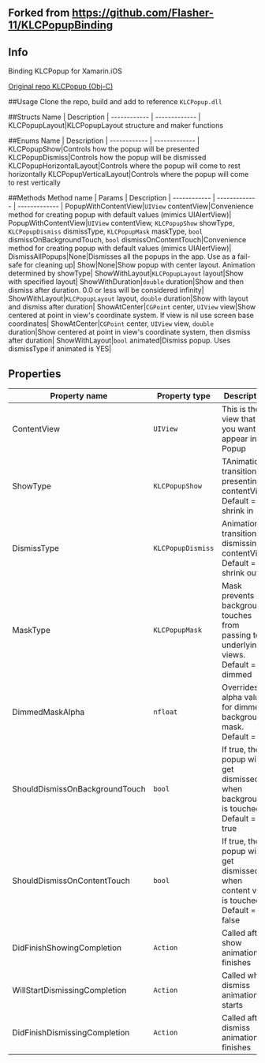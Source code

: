 ## Forked from https://github.com/Flasher-11/KLCPopupBinding

## Info
Binding KLCPopup for Xamarin.iOS

[Original repo KLCPopup (Obj-C)](https://github.com/jmascia/KLCPopup)

##Usage
Clone the repo, build and add to reference `KLCPopup.dll`


##Structs
Name | Description |
------------ | ------------- |
KLCPopupLayout|KLCPopupLayout structure and maker functions

##Enums
Name | Description |
------------ | ------------- |
KLCPopupShow|Controls how the popup will be presented
KLCPopupDismiss|Controls how the popup will be dismissed
KLCPopupHorizontalLayout|Controls where the popup will come to rest horizontally
KLCPopupVerticalLayout|Controls where the popup will come to rest vertically

##Methods
Method name | Params | Description |
------------ | ------------- | ------------- |
PopupWithContentView|`UIView` contentView|Convenience method for creating popup with default values (mimics UIAlertView)|
PopupWithContentView|`UIView` contentView, `KLCPopupShow` showType, `KLCPopupDismiss` dismissType, `KLCPopupMask` maskType, `bool` dismissOnBackgroundTouch, `bool` dismissOnContentTouch|Convenience method for creating popup with default values (mimics UIAlertView)|
DismissAllPopups|None|Dismisses all the popups in the app. Use as a fail-safe for cleaning up|
Show|None|Show popup with center layout. Animation determined by showType|
ShowWithLayout|`KLCPopupLayout` layout|Show with specified layout|
ShowWithDuration|`double` duration|Show and then dismiss after duration. 0.0 or less will be considered infinity|
ShowWithLayout|`KLCPopupLayout` layout, `double` duration|Show with layout and dismiss after duration|
ShowAtCenter|`CGPoint` center, `UIView` view|Show centered at point in view's coordinate system. If view is nil use screen base coordinates|
ShowAtCenter|`CGPoint` center, `UIView` view, `double` duration|Show centered at point in view's coordinate system, then dismiss after duration|
ShowWithLayout|`bool` animated|Dismiss popup. Uses dismissType if animated is YES|




## Properties

Property name | Property type | Description | 
------------ | ------------- | ------------- | 
ContentView|`UIView`|This is the view that you want to appear in Popup|
ShowType | `KLCPopupShow` | TAnimation transition for presenting contentView. Default = shrink in |
DismissType | `KLCPopupDismiss` | Animation transition for dismissing contentView. Default = shrink out|
MaskType | `KLCPopupMask` | Mask prevents background touches from passing to underlying views. Default = dimmed |
DimmedMaskAlpha | `nfloat` | Overrides alpha value for dimmed background mask. Default = 0.5 |
ShouldDismissOnBackgroundTouch | `bool` | If true, then popup will get dismissed when background is touched. Default = true|
ShouldDismissOnContentTouch |  `bool`  | If true, then popup will get dismissed when content view is touched. Default = false|
DidFinishShowingCompletion | `Action`  | Called after show animation finishes|
WillStartDismissingCompletion | `Action`  | Called when dismiss animation starts|
DidFinishDismissingCompletion | `Action`  | Called after dismiss animation finishes|
